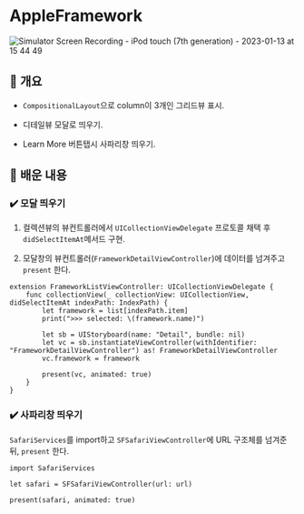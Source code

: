 # AppleFramework

![Simulator Screen Recording - iPod touch (7th generation) - 2023-01-13 at 15 44 49](https://user-images.githubusercontent.com/42196410/212255362-7c554123-e6cf-4735-aae2-411a22787da3.gif)



## 🧩 개요

- `CompositionalLayout`으로 column이 3개인 그리드뷰 표시.

- 디테일뷰 모달로 띄우기.

- Learn More 버튼탭시 사파리창 띄우기.

## 🤔 배운 내용

### ✔️ 모달 띄우기

1) 컬렉션뷰의 뷰컨트롤러에서 `UICollectionViewDelegate` 프로토콜 채택 후 `didSelectItemAt`메서드 구현.

2) 모달창의 뷰컨트롤러(`FrameworkDetailViewController`)에 데이터를 넘겨주고 `present` 한다.

```
extension FrameworkListViewController: UICollectionViewDelegate {
    func collectionView(_ collectionView: UICollectionView, didSelectItemAt indexPath: IndexPath) {
        let framework = list[indexPath.item]
        print(">>> selected: \(framework.name)")
        
        let sb = UIStoryboard(name: "Detail", bundle: nil)
        let vc = sb.instantiateViewController(withIdentifier: "FrameworkDetailViewController") as! FrameworkDetailViewController
        vc.framework = framework
        
        present(vc, animated: true)
    }
}

```
### ✔️ 사파리창 띄우기

`SafariServices`를 import하고 `SFSafariViewController`에 URL 구조체를 넘겨준뒤, `present` 한다.

```
import SafariServices

let safari = SFSafariViewController(url: url)
        
present(safari, animated: true)

```

